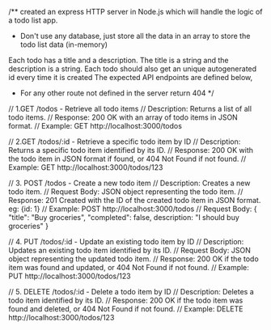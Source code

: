 /**
 created an express HTTP server in Node.js which will handle the logic of a todo list app.
  - Don't use any database, just store all the data in an array to store the todo list data (in-memory)

  Each todo has a title and a description. The title is a string and the description is a string.
  Each todo should also get an unique autogenerated id every time it is created
  The expected API endpoints are defined below,

  - For any other route not defined in the server return 404
*/


// 1.GET /todos - Retrieve all todo items
//     Description: Returns a list of all todo items.
//     Response: 200 OK with an array of todo items in JSON format.
//     Example: GET http://localhost:3000/todos

// 2.GET /todos/:id - Retrieve a specific todo item by ID
//     Description: Returns a specific todo item identified by its ID.
//     Response: 200 OK with the todo item in JSON format if found, or 404 Not Found if not found.
//     Example: GET http://localhost:3000/todos/123


// 3. POST /todos - Create a new todo item
// Description: Creates a new todo item.
// Request Body: JSON object representing the todo item.
// Response: 201 Created with the ID of the created todo item in JSON format. eg: {id: 1}
// Example: POST http://localhost:3000/todos
// Request Body: { "title": "Buy groceries", "completed": false, description: "I should buy groceries" }


// 4. PUT /todos/:id - Update an existing todo item by ID
// Description: Updates an existing todo item identified by its ID.
// Request Body: JSON object representing the updated todo item.
// Response: 200 OK if the todo item was found and updated, or 404 Not Found if not found.
// Example: PUT http://localhost:3000/todos/123


// 5. DELETE /todos/:id - Delete a todo item by ID
// Description: Deletes a todo item identified by its ID.
// Response: 200 OK if the todo item was found and deleted, or 404 Not Found if not found.
// Example: DELETE http://localhost:3000/todos/123


